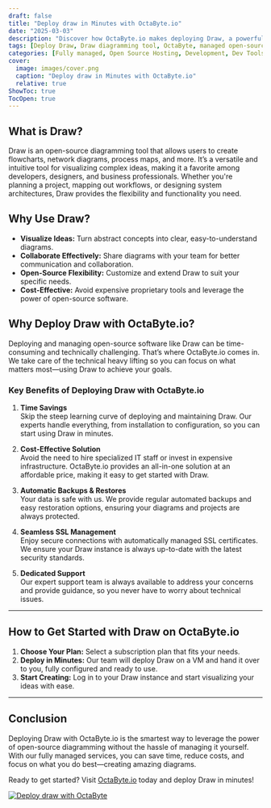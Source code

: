 ```yaml
---
draft: false
title: "Deploy draw in Minutes with OctaByte.io"
date: "2025-03-03"
description: "Discover how OctaByte.io makes deploying Draw, a powerful open-source diagramming tool, effortless and hassle-free. Save time, reduce costs, and enjoy fully managed services with automatic backups, SSL management, and expert support."
tags: [Deploy Draw, Draw diagramming tool, OctaByte, managed open-source software, automatic backups, SSL management, cost-effective software deployment, open-source diagramming, managed IT services]
categories: [Fully managed, Open Source Hosting, Development, Dev Tools]
cover:
  image: images/cover.png
  caption: "Deploy draw in Minutes with OctaByte.io"
  relative: true
ShowToc: true
TocOpen: true
---
```



## What is Draw?

Draw is an open-source diagramming tool that allows users to create flowcharts, network diagrams, process maps, and more. It’s a versatile and intuitive tool for visualizing complex ideas, making it a favorite among developers, designers, and business professionals. Whether you're planning a project, mapping out workflows, or designing system architectures, Draw provides the flexibility and functionality you need.

## Why Use Draw?

- **Visualize Ideas:** Turn abstract concepts into clear, easy-to-understand diagrams.
- **Collaborate Effectively:** Share diagrams with your team for better communication and collaboration.
- **Open-Source Flexibility:** Customize and extend Draw to suit your specific needs.
- **Cost-Effective:** Avoid expensive proprietary tools and leverage the power of open-source software.

## Why Deploy Draw with OctaByte.io?

Deploying and managing open-source software like Draw can be time-consuming and technically challenging. That’s where OctaByte.io comes in. We take care of the technical heavy lifting so you can focus on what matters most—using Draw to achieve your goals.

### Key Benefits of Deploying Draw with OctaByte.io

1. **Time Savings**  
   Skip the steep learning curve of deploying and maintaining Draw. Our experts handle everything, from installation to configuration, so you can start using Draw in minutes.

2. **Cost-Effective Solution**  
   Avoid the need to hire specialized IT staff or invest in expensive infrastructure. OctaByte.io provides an all-in-one solution at an affordable price, making it easy to get started with Draw.

3. **Automatic Backups & Restores**  
   Your data is safe with us. We provide regular automated backups and easy restoration options, ensuring your diagrams and projects are always protected.

4. **Seamless SSL Management**  
   Enjoy secure connections with automatically managed SSL certificates. We ensure your Draw instance is always up-to-date with the latest security standards.

5. **Dedicated Support**  
   Our expert support team is always available to address your concerns and provide guidance, so you never have to worry about technical issues.

---

## How to Get Started with Draw on OctaByte.io

1. **Choose Your Plan:** Select a subscription plan that fits your needs.
2. **Deploy in Minutes:** Our team will deploy Draw on a VM and hand it over to you, fully configured and ready to use.
3. **Start Creating:** Log in to your Draw instance and start visualizing your ideas with ease.

---

## Conclusion

Deploying Draw with OctaByte.io is the smartest way to leverage the power of open-source diagramming without the hassle of managing it yourself. With our fully managed services, you can save time, reduce costs, and focus on what you do best—creating amazing diagrams.  

Ready to get started? Visit [OctaByte.io](https://octabyte.io) today and deploy Draw in minutes!

[![Deploy draw with OctaByte](/images/deploy-on-octabyte.png)](https://octabyte.io/fully-managed-open-source-services/development/dev-tools/draw)